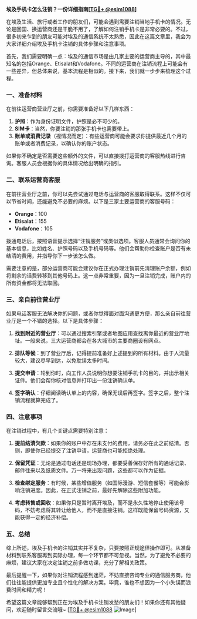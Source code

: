 **埃及手机卡怎么注销？一份详细指南[[TG💪+ @esim1088](https://t.me/s/esim1088)]**

在埃及生活、旅行或者工作的朋友们，可能会遇到需要注销当地手机卡的情况。无论是回国、换运营商还是干脆不用了，了解如何注销手机卡是非常必要的。不过，很多初来乍到的朋友可能对埃及的通信系统不太熟悉，因此在这篇文章里，我会为大家详细介绍埃及手机卡注销的具体步骤和注意事项。

首先，我们需要明确一点：埃及的通信市场是由几家主要的运营商主导的，其中最知名的包括Orange、Etisalat和Vodafone。不同的运营商在注销流程上可能会有一些差异，但总体来说，基本流程是相似的。接下来，我们就一步步来梳理这个过程。

### 一、准备材料

在前往运营商营业厅之前，你需要准备好以下几样东西：

1. **护照**：作为身份证明文件，护照是必不可少的。
2. **SIM卡**：当然，你要注销的那张手机卡也需要带上。
3. **账单或消费记录**（视情况而定）：有些运营商可能会要求你提供最近几个月的账单或者消费记录，以确认你的账户状态。

如果你不确定是否需要这些额外的文件，可以直接拨打运营商的客服热线进行咨询。客服人员会根据你的具体情况给出明确的指引。

### 二、联系运营商客服

在前往营业厅之前，你可以先尝试通过电话与运营商的客服取得联系。这样不仅可以节省时间，还能避免不必要的麻烦。以下是三家主要运营商的客服号码：

- **Orange**：100
- **Etisalat**：155
- **Vodafone**：105

拨通电话后，按照语音提示选择“注销服务”或类似选项。客服人员通常会询问你的基本信息，比如姓名、护照号码以及手机号码等。他们会帮助你检查账户是否有未结清的费用，并指导你下一步该怎么做。

需要注意的是，部分运营商可能会建议你在正式办理注销前先清理账户余额，例如将剩余的话费转移到其他号码上。这一点非常重要，因为一旦注销完成，账户内的所有资金都将无法取回。

### 三、亲自前往营业厅

如果电话客服无法解决你的问题，或者你觉得面对面沟通更方便，那么亲自前往营业厅是一个不错的选择。以下是具体步骤：

1. **找到附近的营业厅**：可以通过搜索引擎或者地图应用查找离你最近的营业厅地址。一般来说，三大运营商都会在各大城市的主要商圈设有网点。
   
2. **排队等候**：到了营业厅后，记得提前准备好上述提到的所有材料。由于人流量较大，建议尽早到达，以免耽误太多时间。

3. **提交申请**：轮到你时，向工作人员说明你想要注销手机卡的目的，并出示相关证件。他们会帮你核对信息并打印出一份注销确认单。

4. **签字确认**：仔细阅读确认单上的内容，确保无误后再签字。签字之后，整个注销流程就算完成了。

### 四、注意事项

在注销过程中，有几个关键点需要特别注意：

1. **提前结清欠款**：如果你的账户中存在未支付的费用，请务必在此之前结清。否则，即使你已经提交了注销申请，运营商也可能拒绝处理。

2. **保留凭证**：无论是通过电话还是现场办理，都要妥善保存好所有的通话记录、邮件往来以及纸质文件。万一将来出现问题，这些都可以作为证据。

3. **检查绑定服务**：有时候，某些增值服务（如国际漫游、短信套餐等）可能会影响注销进度。因此，在正式注销之前，最好先解除这些附加功能。

4. **考虑转售或回收**：如果你只是暂时离开埃及，而不是永久性地停止使用该号码，不妨考虑将其转让给他人，而不是直接注销。这样既能保留号码资源，又能获得一定的经济补偿。

### 五、总结

综上所述，埃及手机卡的注销其实并不复杂，只要按照正规途径操作即可。从准备材料到联系客服再到实际办理，每一个环节都不可忽视。当然，为了避免不必要的麻烦，建议大家在决定注销之前多做功课，充分了解相关政策。

最后提醒一下，如果你对注销流程感到迷茫，不妨直接咨询专业的通信服务商，他们往往能提供更加专业且个性化的解决方案。毕竟，谁也不想因为一个小失误而浪费时间和精力呢！

希望这篇文章能够帮到正在为埃及手机卡注销发愁的朋友们！如果你还有其他疑问，欢迎随时留言交流哦~ [[TG💪+ @esim1088](https://t.me/s/esim1088) ![Image](https://i.postimg.cc/4NQfJmqS/Snipaste-2025-05-13-00-14-12.png)]